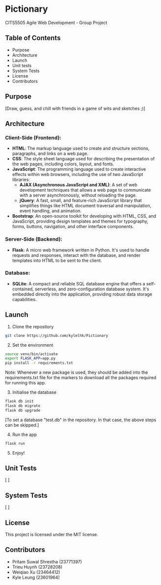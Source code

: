 # Pictionary

CITS5505 Agile Web Development - Group Project

## Table of Contents

- Purpose
- Architecture
- Launch
- Unit tests
- System Tests
- License
- Contributors

## Purpose

[Draw, guess, and chill with friends in a game of wits and sketches ;)]

## Architecture

### Client-Side (Frontend):

- **HTML**: The markup language used to create and structure sections, paragraphs, and links on a web page.
- **CSS**: The style sheet language used for describing the presentation of the web pages, including colors, layout, and fonts.
- **JavaScript**: The programming language used to create interactive effects within web browsers, including the use of two JavaScript libraries:
  - **AJAX (Asynchronous JavaScript and XML)**: A set of web development techniques that allows a web page to communicate with a server asynchronously, without reloading the page.
  - **jQuery**: A fast, small, and feature-rich JavaScript library that simplifies things like HTML document traversal and manipulation, event handling, and animation.
- **Bootstrap**: An open-source toolkit for developing with HTML, CSS, and JavaScript, providing design templates and themes for typography, forms, buttons, navigation, and other interface components.

### Server-Side (Backend):

- **Flask**: A micro web framework written in Python. It's used to handle requests and responses, interact with the database, and render templates into HTML to be sent to the client.

### Database:

- **SQLite**: A compact and reliable SQL database engine that offers a self-contained, serverless, and zero-configuration database system. It's embedded directly into the application, providing robust data storage capabilities.

## Launch

1. Clone the repository

```bash
git clone https://github.com/kylelhk/Pictionary
```

2. Set the environment

```bash
source venv/bin/activate
export FLASK_APP=app.py
pip install -r requirements.txt

```

Note: Whenever a new package is used, they should be added into the requirements.txt file for the markers to download all the packages required for running this app.

3. Initialise the database

```bash
flask db init
flask db migrate
flask db upgrade
```

[To set a database "test.db" in the repository. In that case, the above steps can be skipped.]

4. Run the app

```bash
flask run
```

5. Enjoy!

## Unit Tests

[ ]

## System Tests

[ ]

## License

This project is licensed under the MIT license.

## Contributors

- Pritam Suwal Shrestha (23771397)
- Trieu Huynh (23728208)
- Weiqiao Xu (23464412)
- Kyle Leung (23601964)
